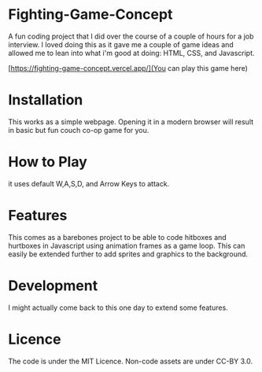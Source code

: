 # Fighting-Game-Concept
A fun coding project that I did over the course of a couple of hours for a job interview. I loved doing this as it gave me a couple of game ideas and allowed me to lean into what i'm good at doing: HTML, CSS, and Javascript.

[https://fighting-game-concept.vercel.app/](You can play this game here)

# Installation
This works as a simple webpage. Opening it in a modern browser will result in basic but fun couch co-op game for you.

# How to Play
it uses default W,A,S,D, and Arrow Keys to attack. 

# Features
This comes as a barebones project to be able to code hitboxes and hurtboxes in Javascript using animation frames as a game loop. This can easily be extended further to add sprites and graphics to the background. 

# Development
I might actually come back to this one day to extend some features.

# Licence
The code is under the MIT Licence.
Non-code assets are under CC-BY 3.0.
